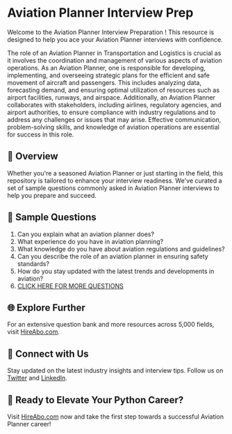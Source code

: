 # Aviation Planner Interview Prep

Welcome to the Aviation Planner Interview Preparation ! This resource is designed to help you ace your Aviation Planner interviews with confidence.

The role of an Aviation Planner in Transportation and Logistics is crucial as it involves the coordination and management of various aspects of aviation operations. As an Aviation Planner, one is responsible for developing, implementing, and overseeing strategic plans for the efficient and safe movement of aircraft and passengers. This includes analyzing data, forecasting demand, and ensuring optimal utilization of resources such as airport facilities, runways, and airspace. Additionally, an Aviation Planner collaborates with stakeholders, including airlines, regulatory agencies, and airport authorities, to ensure compliance with industry regulations and to address any challenges or issues that may arise. Effective communication, problem-solving skills, and knowledge of aviation operations are essential for success in this role.

## 🚀 Overview

Whether you're a seasoned Aviation Planner or just starting in the field, this repository is tailored to enhance your interview readiness. We've curated a set of sample questions commonly asked in Aviation Planner interviews to help you prepare and succeed.

## 📝 Sample Questions

1. Can you explain what an aviation planner does?
2. What experience do you have in aviation planning?
3. What knowledge do you have about aviation regulations and guidelines?
4. Can you describe the role of an aviation planner in ensuring safety standards?
5. How do you stay updated with the latest trends and developments in aviation?
6. [CLICK HERE FOR MORE QUESTIONS](https://hireabo.com/job/23_3_8/Aviation%20Planner)

## 🌐 Explore Further

For an extensive question bank and more resources across 5,000 fields, visit [HireAbo.com](https://www.hireabo.com).

## 📱 Connect with Us

Stay updated on the latest industry insights and interview tips. Follow us on [Twitter](https://twitter.com/hireabo) and [LinkedIn](https://www.linkedin.com/in/hire-abo-3609972a8/).

## 🚀 Ready to Elevate Your Python Career?

Visit [HireAbo.com](https://www.hireabo.com) now and take the first step towards a successful Aviation Planner career!